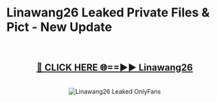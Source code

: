 # Linawang26 Leaked Private Files & Pict - New Update
<br>
<div align="center">
<h2><a href="https://mediafilles.blogspot.com/?title=Linawang26" rel="nofollow">🔴 CLICK HERE 🌐==►► Linawang26</a></h2>
<br>
<a href="https://mediafilles.blogspot.com/?title=Linawang26" rel="nofollow" data-target="animated-image.originalLink"><img src="https://i.ibb.co.com/WyWwxjT/player-gif2.gif" alt="Linawang26 Leaked OnlyFans" style="max-width: 100%; display: inline-block;" data-target="animated-image.originalImage"></a>
</div>
<br>
